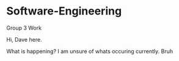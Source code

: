 # Software-Engineering
Group 3 Work

Hi, Dave here. 

What is happening? I am unsure of whats occuring currently.
Bruh
